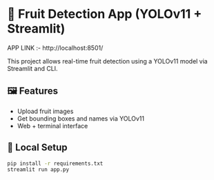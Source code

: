 # 🍇 Fruit Detection App (YOLOv11 + Streamlit)

APP LINK :- http://localhost:8501/

This project allows real-time fruit detection using a YOLOv11 model via Streamlit and CLI.

## 🖼 Features
- Upload fruit images
- Get bounding boxes and names via YOLOv11
- Web + terminal interface

## 🚀 Local Setup

```bash
pip install -r requirements.txt
streamlit run app.py

